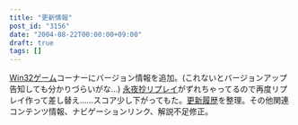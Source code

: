 ```yaml
---
title: "更新情報"
post_id: "3156"
date: "2004-08-22T00:00:00+09:00"
draft: true
tags: []
---
```



[Win32ゲーム](/category/products/apps)コーナーにバージョン情報を追加。(これないとバージョンアップ告知しても分かりづらいがな…) [永夜抄リプレイ](/th_replay)がずれちゃってるので再度リプレイ作って差し替え……スコア少し下がってもた。[更新履歴](/category/release)を整理。その他関連コンテンツ情報、ナビゲーションリンク、解説不足修正。
